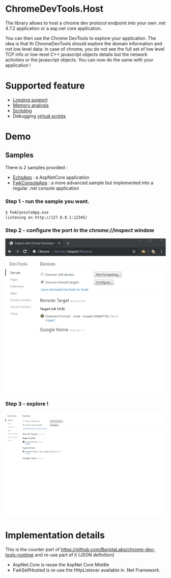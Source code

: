 # ChromeDevTools.Host


The library allows to host a chrome dev protocol endpoint into your own .net 4.7.2 application  or a asp.net core application.

You can then use the Chrome DevTools to explore your application. 
The idea is that th ChromeDevTools should explore the domain information and not low level data:
in case of chrome, you do not see the full set of low level TCP info or low-level C++ javascript objects details but 
the network activities or the javascript objects.
You can now do the same with your application !

# Supported feature
- [Logging support](Documentation/Logging.md)
- [Memory analysis](Documentation/MemoryAnalysis.md)
- [Scripting](Documentation/Scripting.md)
- Debugging [virtual scripts](Documentation/VirtualScript.md)

# Demo

## Samples
There is 2 samples provided :
- [EchoApp](samples/EchoApp/README.md) : a AspNetCore application
- [FwkConsoleApp](samples/FwkConsoleApp/README.md) : a more advanced sample but implemented into a regular .net console application

### **Step 1** - run the sample you want.
``` 
$ FwkConsoleApp.exe
listening on http://127.0.0.1:12345/
```

### **Step 2** - configure the port in the chrome://inspect window
![Configuration](Documentation/configuration.gif)

### **Step 3** - explore !
![Inspect](Documentation/inspecting.gif)

# Implementation details
This is the counter part of https://github.com/BaristaLabs/chrome-dev-tools-runtime and re-use part of it (JSON definition)

- AspNet.Core is reuse the AspNet Core Middle
- FwkSelfHosted is re-use the HttpListener available in .Net Framework.
